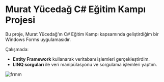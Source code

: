 <h1>Murat Yücedağ C# Eğitim Kampı Projesi</h1>

<p>Bu proje, Murat Yücedağ'ın C# Eğitim Kampı kapsamında geliştirdiğim bir Windows Forms uygulamasıdır.</p>

<p>Çalışmada:</p>
<ul>
  <li><b>Entity Framework</b> kullanarak veritabanı işlemleri gerçekleştirdim.</li>
  <li><b>LINQ sorguları</b> ile veri manipülasyonu ve sorgulama işlemleri yaptım.</li>
</ul>

![frmm](https://github.com/user-attachments/assets/29bf4a95-68e2-4cdc-abc4-062d066dcd5b)
